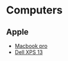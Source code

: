 # Computers

## Apple



* [Macbook pro](https://www.apple.com/shop/buy-mac/macbook-pro?product=MPXT2LL/A&step=config)
* [Dell XPS 13](http://www.dell.com/en-us/work/shop/dell-laptops-and-notebooks/new-xps-13/spd/xps-13-9370-laptop/cax13w10p2c601?view=configurations)
